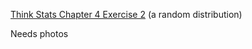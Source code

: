 [Think Stats Chapter 4 Exercise 2](http://greenteapress.com/thinkstats2/html/thinkstats2005.html#toc41) (a random distribution)

Needs photos
